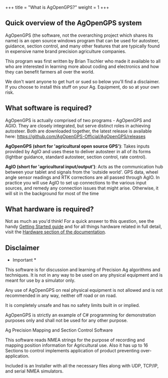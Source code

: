 +++
title = "What is AgOpenGPS?"
weight = 1
+++

## Quick overview of the AgOpenGPS system

AgOpenGPS (the software, not the overarching project which shares its name) is
an open source windows program that can be used for autosteer, guidance, section
control, and many other features that are typically found in expensive name
brand precision agriculture companies.

This program was first written by Brian Tischler who made it available to all
who are interested in learning more about coding and electronics and how they
can benefit farmers all over the world.

We don't want anyone to get hurt or sued so below you'll find a disclaimer. If
you choose to install this stuff on your Ag. Equipment, do so at your own risk.

## What software is required?

AgOpenGPS is actually comprised of two programs - AgOpenGPS and AGIO. They are
closely integrated, but serve distinct roles in achieving autosteer. Both are
downloaded together, the latest release is available here:
https://github.com/AgOpenGPS-Official/AgOpenGPS/releases

**AgOpenGPS (short for 'agricultural open source GPS')**: Takes inputs provided
by AgIO and uses these to deliver autosteer in all of its forms (lightbar
guidance, standard autosteer, section control, rate control).

**AgIO (short for 'agricultural input/output')**: Acts as the communication hub
between your tablet and signals from the 'outside world'. GPS data, wheel angle
sensor readings and RTK corrections are all passed through AgIO. In practice you
will use AgIO to set up connections to the various input sources, and remedy any
connection issues that might arise. Otherwise, it will sit in the background for
most of the time

## What hardware is required?

Not as much as you'd think! For a quick answer to this question, see the handy
[Getting Started guide](/getting-started) and for all things hardware related in
full detail, visit the [Hardware section of the documentation](/hardware).

## Disclaimer

- Important \*

This software is for discussion and learning of Precision Ag algorithms and
techniques. It is not in any way to be used on any physical equipment and is
meant for use by a simulator only.

Any use of AgOpenGPS on real physical equipment is not allowed and is not
recommended in any way, neither off road or on road.

It is completely unsafe and has no safety limits built in or implied.

AgOpenGPS is strictly an example of C# programming for demonstration purposes
only and shall not be used for any other purpose.

Ag Precision Mapping and Section Control Software

This software reads NMEA strings for the purpose of recording and mapping
position information for Agricultural use. Also it has up to 16 Sections to
control implements application of product preventing over-application.

Included is an Installer with all the necessary files along with UDP, TCP/IP,
and serial NMEA simulators.
